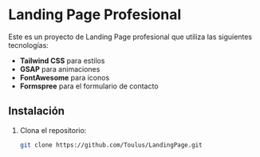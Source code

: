 # Landing Page Profesional

Este es un proyecto de Landing Page profesional que utiliza las siguientes tecnologías:

- **Tailwind CSS** para estilos
- **GSAP** para animaciones
- **FontAwesome** para iconos
- **Formspree** para el formulario de contacto

## Instalación

1. Clona el repositorio:
   ```bash
   git clone https://github.com/Toulus/LandingPage.git
